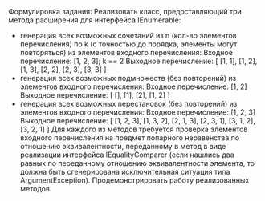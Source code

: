 Формулировка задания:
Реализовать класс, предоставляющий три метода расширения для
интерфейса IEnumerable<T>:
- генерация всех возможных сочетаний из n (кол-во элементов
перечисления) по k (с точностью до порядка, элементы могут
повторяться) из элементов входного перечисления:
Входное перечисление: [1, 2, 3]; k == 2
Выходное перечисление: [ [1, 1], [1, 2], [1, 3], [2, 2], [2, 3], [3, 3] ]
- генерация всех возможных подмножеств (без повторений) из
элементов входного перечисления:
Входное перечисление: [1, 2]
Выходное перечисление: [ [], [1], [2], [1, 2] ]
- генерация всех возможных перестановок (без повторений) из
элементов входного перечисления:
Входное перечисление: [1, 2, 3]
Выходное перечисление: [ [1, 2, 3], [1, 3, 2], [2, 1, 3], [2, 3, 1], [3, 1,
2], [3, 2, 1] ]
Для каждого из методов требуется проверка элементов входного
перечисления на предмет попарного неравенства по отношению
эквивалентности, переданному в метод в виде реализации интерфейса
IEqualityComparer<T> (если нашлись два равных по переданному
отношению эквивалентности элемента, то должна быть сгенерирована
исключительная ситуация типа ArgumentException). Продемонстрировать
работу реализованных методов.
